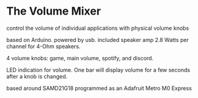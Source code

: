 # The Volume Mixer
control the volume of individual applications with physical volume knobs

based on Arduino. powered by usb. included speaker amp 2.8 Watts per channel for 4-Ohm speakers.

4 volume knobs:  game, main volume, spotify, and discord.

LED indication for volume. One bar will display volume for a few seconds after a knob is changed.

based around SAMD21G18 programmed as an Adafruit Metro M0 Express
